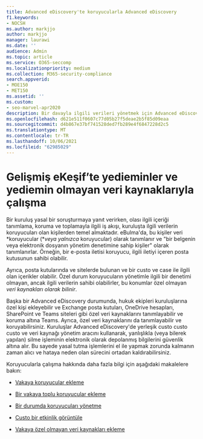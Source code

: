 ```yaml
---
title: Advanced eDiscovery'te koruyucularla Advanced eDiscovery
f1.keywords:
- NOCSH
ms.author: markjjo
author: markjjo
manager: laurawi
ms.date: ''
audience: Admin
ms.topic: article
ms.service: O365-seccomp
ms.localizationpriority: medium
ms.collection: M365-security-compliance
search.appverid:
- MOE150
- MET150
ms.assetid: ''
ms.custom:
- seo-marvel-apr2020
description: Bir davayla ilgili verileri yönetmek için Advanced eDiscovery koruyucu yönetim aracını nasıl kullanabileceğinizi öğrenin.
ms.openlocfilehash: d621e511f0607c77d05b27f5deae2b5f85d09eaa
ms.sourcegitcommit: d4b867e37bf741528ded7fb289e4f6847228d2c5
ms.translationtype: MT
ms.contentlocale: tr-TR
ms.lasthandoff: 10/06/2021
ms.locfileid: "62985029"
---
```

# <a name="work-with-custodians-and-non-custodial-data-sources-in-advanced-ediscovery"></a>Gelişmiş eKeşif’te yedieminler ve yediemin olmayan veri kaynaklarıyla çalışma

Bir kuruluş yasal bir soruşturmaya yanıt verirken, olası ilgili içeriği tanımlama, koruma ve toplamayla ilgili iş akışı, kuruluşta ilgili verilerin koruyucuları olan kişilerden temel almaktadır. eBulma'da, bu kişiler veri *koruyucular (**veya yalnızca* koruyucular) olarak tanımlanır ve "bir belgenin veya elektronik dosyanın yönetim denetimine sahip kişiler" olarak tanımlanırlar. Örneğin, bir e-posta iletisi koruyucu, ilgili iletiyi içeren posta kutusunun sahibi olabilir.

Ayrıca, posta kutularında ve sitelerde bulunan ve bir custo ve case ile ilgili olan içerikler olabilir. Özel durum koruyucuların yönetimle ilgili bir denetimi olmayan, ancak ilgili verilerin sahibi olabilirler, bu konumlar özel olmayan *veri kaynakları olarak bilinir*.

Başka bir Advanced eDiscovery durumunda, hukuk ekipleri kuruluşlarına özel kişi ekleyebilir ve Exchange posta kutuları, OneDrive hesapları, SharePoint ve Teams siteleri gibi özel veri kaynaklarını tanımlayabilir ve koruma altına Teams. Ayrıca, özel veri kaynaklarını da tanımlayabilir ve koruyabilirsiniz. Kuruluşlar Advanced eDiscovery'de yerleşik custo custo custo ve veri kaynağı yönetim aracını kullanarak, yanlışlıkla (veya bilerek yapılan) silme işleminin elektronik olarak depolanmış bilgilerini güvenlik altına alır. Bu sayede yasal tutma işlemlerini el ile yapmak zorunda kalmanın zaman alıcı ve hataya neden olan sürecini ortadan kaldırabilirsiniz.

Koruyucularla çalışma hakkında daha fazla bilgi için aşağıdaki makalelere bakın:

- [Vakaya koruyucular ekleme](add-custodians-to-case.md)

- [Bir vakaya toplu koruyucular ekleme](bulk-add-custodians.md)

- [Bir durumda koruyucuları yönetme](manage-new-custodians.md)

- [Custo bir etkinlik görüntüle](view-custodian-activity.md)

- [Vakaya özel olmayan veri kaynakları ekleme](non-custodial-data-sources.md)
